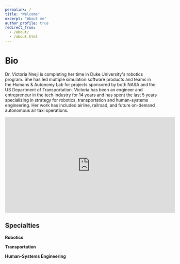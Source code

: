 ```yaml
---
permalink: /
title: "Welcome"
excerpt: "About me"
author_profile: true
redirect_from: 
  - /about/
  - /about.html
---
```


Bio
======
Dr. Victoria Nneji is completing her time in Duke University's robotics program. She has led multiple simulation software products and teams in the Humans & Autonomy Lab for projects sponsored by both NASA and the US Department of Transportation. Victoria has been an engineer and entrepreneur in the tech industry for 14 years and has spent the last 5 years specializing in strategy for robotics, transportation and human-systems engineering. Her work has included airline, railroad, and future on-demand autonomous air taxi operations.

<iframe width="560" height="315" src="https://www.youtube.com/embed/GrD0_YX-kEs" frameborder="0" allow="accelerometer; autoplay; encrypted-media; gyroscope; picture-in-picture" allowfullscreen></iframe>

Specialties
------
**Robotics**

**Transportation**

**Human-Systems Engineering**
